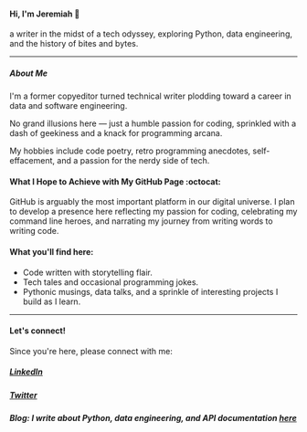 #### Hi, I'm Jeremiah 🐼

a writer in the midst of a tech odyssey, exploring Python, data engineering, and the history of bites and bytes.

---

##### About Me

I'm a former copyeditor turned technical writer plodding toward a career in data and software engineering. 

No grand illusions here — just a humble passion for coding, sprinkled with a dash of geekiness and a knack for programming arcana.

My hobbies include code poetry, retro programming anecdotes, self-effacement, and a passion for the nerdy side of tech.

#### What I Hope to Achieve with My GitHub Page :octocat:

GitHub is arguably the most important platform in our digital universe. I plan to develop a presence here reflecting my passion for coding, celebrating my command line heroes, and narrating my journey from writing words to writing code. 

#### What you'll find here: 

* Code written with storytelling flair. 
* Tech tales and occasional programming jokes.
* Pythonic musings, data talks, and a sprinkle of interesting projects I build as I learn.
---

#### Let's connect!

Since you're here, please connect with me:
##### [LinkedIn](https://www.linkedin.com/in/jeremiah-igrami/)
##### [Twitter](https://twitter.com/je_grami)
##### Blog: I write about Python, data engineering, and API documentation [here](https://jegrami.hashnode.dev/)
 


 



